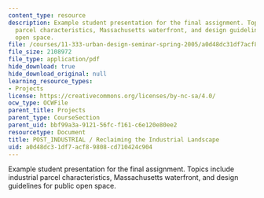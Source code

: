 ```yaml
---
content_type: resource
description: Example student presentation for the final assignment. Topics include  industrial
  parcel characteristics, Massachusetts waterfront, and design guidelines for public
  open space.
file: /courses/11-333-urban-design-seminar-spring-2005/a0d48dc31df7acf89808cd710424c904_recla_indu_lands.pdf
file_size: 2108972
file_type: application/pdf
hide_download: true
hide_download_original: null
learning_resource_types:
- Projects
license: https://creativecommons.org/licenses/by-nc-sa/4.0/
ocw_type: OCWFile
parent_title: Projects
parent_type: CourseSection
parent_uid: bbf99a3a-9121-56fc-f161-c6e120e80ee2
resourcetype: Document
title: POST_INDUSTRIAL / Reclaiming the Industrial Landscape
uid: a0d48dc3-1df7-acf8-9808-cd710424c904
---
```

Example student presentation for the final assignment. Topics include  industrial parcel characteristics, Massachusetts waterfront, and design guidelines for public open space.
